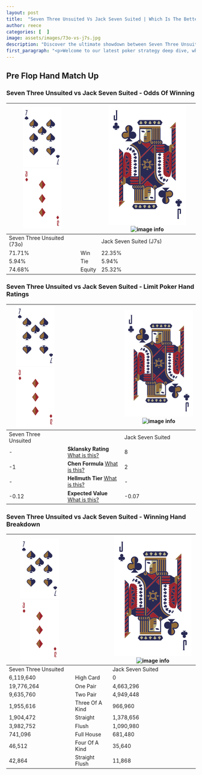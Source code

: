 ```yaml
---
layout: post
title:  "Seven Three Unsuited Vs Jack Seven Suited | Which Is The Better Hand In Poker? A Complete Guide"
author: reece
categories: [  ]
image: assets/images/73o-vs-j7s.jpg
description: "Discover the ultimate showdown between Seven Three Unsuited and Jack Seven Suited in poker! Uncover the odds, strategies, and scenarios where one hand triumphs over the other. Get ready to up your poker game with this thrilling analysis."
first_paragraph: "<p>Welcome to our latest poker strategy deep dive, where we're pitting two distinct hands against each other in a high-stakes showdown: Seven Three Unsuited vs Jack Seven Suited.</p><p>In the dynamic world of poker, every decision counts, and knowing which hand holds the upper hand is key to your success at the table.</p><p>In this article, we'll dissect these two hands, explore the scenarios where one dominates the other, and equip you with the knowledge to make strategic choices that can tip the odds in your favor.</p><p>Get ready to unravel the intriguing dynamics of these poker hands and elevate your game to new heights.</p>"
---
```




[comment]: # (sp0)

## Pre Flop Hand Match Up

<div class="table hand-ratings" markdown="1"> 



### Seven Three Unsuited vs Jack Seven Suited - Odds Of Winning


    
| ![image info](assets/images/hand1/7.png) ![image info](assets/images/hand1/3o.png) |  | ![image info](assets/images/hand2/J.png) ![image info](assets/images/hand2/7s.png) |
| -------- | -------- | -------- |
| Seven Three Unsuited (73o) |  | Jack Seven Suited (J7s) |
| 71.71% | Win | 22.35% |
| 5.94% | Tie | 5.94% |
| 74.68% | Equity | 25.32% |




[comment]: # (sp1)



### Seven Three Unsuited vs Jack Seven Suited - Limit Poker Hand Ratings


    
| ![image info](assets/images/hand1/7.png) ![image info](assets/images/hand1/3o.png) |  | ![image info](assets/images/hand2/J.png) ![image info](assets/images/hand2/7s.png) |
| -------- | -------- | -------- |
| Seven Three Unsuited |  | Jack Seven Suited |
| - | **Sklansky Rating** [What is this?](/sklansky-rating-explained) | 8 |
| -1 | **Chen Formula** [What is this?](/chen-formula-explained) | 2 |
| - | **Hellmuth Tier** [What is this?](/Hellmuth-tier-explained) | - |
| -0.12 | **Expected Value** [What is this?](/expected-value-explained) | -0.07 |




[comment]: # (sp2)



### Seven Three Unsuited vs Jack Seven Suited - Winning Hand Breakdown


    
| ![image info](assets/images/hand1/7.png) ![image info](assets/images/hand1/3o.png) |  | ![image info](assets/images/hand2/J.png) ![image info](assets/images/hand2/7s.png) |
| -------- | -------- | -------- |
| Seven Three Unsuited |  | Jack Seven Suited |
| 6,119,640 | High Card | 0 |
| 19,776,264 | One Pair | 4,663,296 |
| 9,635,760 | Two Pair | 4,949,448 |
| 1,955,616 | Three Of A Kind | 966,960 |
| 1,904,472 | Straight | 1,378,656 |
| 3,982,752 | Flush | 1,090,980 |
| 741,096 | Full House | 681,480 |
| 46,512 | Four Of A Kind | 35,640 |
| 42,864 | Straight Flush | 11,868 |




[comment]: # (sp3)



</div>

[comment]: # (sp4)



[comment]: # (sp5)

